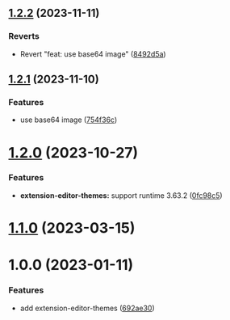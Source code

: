 ## [1.2.2](https://github.com/purocean/yank-note-extension/compare/extension-editor-themes-1.2.1...extension-editor-themes-1.2.2) (2023-11-11)


### Reverts

* Revert "feat: use base64 image" ([8492d5a](https://github.com/purocean/yank-note-extension/commit/8492d5a0c1c84991d56b06f9176632f8406d1e26))



## [1.2.1](https://github.com/purocean/yank-note-extension/compare/extension-editor-themes-1.2.0...extension-editor-themes-1.2.1) (2023-11-10)


### Features

* use base64 image ([754f36c](https://github.com/purocean/yank-note-extension/commit/754f36c8da832dadff392c1df9bd79b7921acfe0))



# [1.2.0](https://github.com/purocean/yank-note-extension/compare/extension-editor-themes-1.1.0...extension-editor-themes-1.2.0) (2023-10-27)


### Features

* **extension-editor-themes:** support runtime 3.63.2 ([0fc98c5](https://github.com/purocean/yank-note-extension/commit/0fc98c5c59dfd019d2373539db2a83d98f61a3d1))



# [1.1.0](https://github.com/purocean/yank-note-extension/compare/extension-editor-themes-1.0.0...extension-editor-themes-1.1.0) (2023-03-15)



# 1.0.0 (2023-01-11)


### Features

* add extension-editor-themes ([692ae30](https://github.com/purocean/yank-note-extension/commit/692ae30364e3c2215ba945faed8926a777181277))



